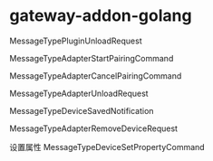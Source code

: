 # gateway-addon-golang

MessageTypePluginUnloadRequest

MessageTypeAdapterStartPairingCommand

MessageTypeAdapterCancelPairingCommand

MessageTypeAdapterUnloadRequest

MessageTypeDeviceSavedNotification

MessageTypeAdapterRemoveDeviceRequest

设置属性 MessageTypeDeviceSetPropertyCommand